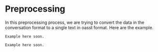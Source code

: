 # Preprocessing

In this preprocessing process, we are trying to convert the data in the conversation format to a single text in oasst format. Here are the example.

```
Example here soon.
```

```
Example here soon.
```
